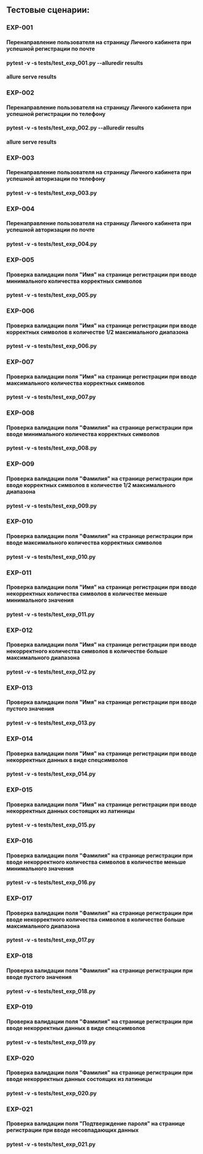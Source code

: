 ## Тестовые сценарии:

### EXP-001	
#### Перенаправление пользователя на страницу Личного кабинета при успешной регистрации по почте
####  pytest -v -s tests/test_exp_001.py --alluredir results
#### allure serve results

### EXP-002	
#### Перенаправление пользователя на страницу Личного кабинета при успешной регистрации по телефону
#### pytest -v -s tests/test_exp_002.py --alluredir results
#### allure serve results

### EXP-003	
#### Перенаправление пользователя на страницу Личного кабинета при успешной авторизации по телефону
#### pytest -v -s tests/test_exp_003.py 

### EXP-004	
#### Перенаправление пользователя на страницу Личного кабинета при успешной авторизации по почте
#### pytest -v -s tests/test_exp_004.py

### EXP-005	
#### Проверка валидации поля "Имя" на странице регистрации при вводе минимального количества корректных символов
#### pytest -v -s tests/test_exp_005.py

### EXP-006	
#### Проверка валидации поля "Имя" на странице регистрации при вводе корректных символов в количестве 1/2 максимального диапазона
#### pytest -v -s tests/test_exp_006.py

### EXP-007	
#### Проверка валидации поля "Имя" на странице регистрации при вводе максимального количества корректных символов 
#### pytest -v -s tests/test_exp_007.py

### EXP-008	
#### Проверка валидации поля "Фамилия" на странице регистрации при вводе минимального количества корректных символов
#### pytest -v -s tests/test_exp_008.py

### EXP-009
#### Проверка валидации поля "Фамилия" на странице регистрации при вводе корректных символов в количестве 1/2 максимального диапазона
#### pytest -v -s tests/test_exp_009.py

### EXP-010	
#### Проверка валидации поля "Фамилия" на странице регистрации при вводе максимального количества корректных символов 
#### pytest -v -s tests/test_exp_010.py

### EXP-011	
#### Проверка валидации поля "Имя" на странице регистрации при вводе некорректных количества символов в количестве меньше минимального значения
#### pytest -v -s tests/test_exp_011.py

### EXP-012	
#### Проверка валидации поля "Имя" на странице регистрации при вводе некорректного количества символов в количестве больше максимального диапазона
#### pytest -v -s tests/test_exp_012.py

### EXP-013	
#### Проверка валидации поля "Имя" на странице регистрации при вводе пустого значения
#### pytest -v -s tests/test_exp_013.py

### EXP-014	
#### Проверка валидации поля "Имя" на странице регистрации при вводе некорректных данных в виде спецсимволов
#### pytest -v -s tests/test_exp_014.py

### EXP-015	
#### Проверка валидации поля "Имя" на странице регистрации при вводе некорректных данных состоящих из латиницы
#### pytest -v -s tests/test_exp_015.py

### EXP-016	
#### Проверка валидации поля "Фамилия" на странице регистрации при вводе некорректного количества символов в количестве меньше минимального значения
#### pytest -v -s tests/test_exp_016.py

### EXP-017	
#### Проверка валидации поля "Фамилия" на странице регистрации при вводе некорректного количества символов в количестве больше максимального диапазона
#### pytest -v -s tests/test_exp_017.py

### EXP-018	
#### Проверка валидации поля "Фамилия" на странице регистрации при вводе пустого значения
#### pytest -v -s tests/test_exp_018.py

### EXP-019	
#### Проверка валидации поля "Фамилия" на странице регистрации при вводе некорректных данных в виде спецсимволов
#### pytest -v -s tests/test_exp_019.py

### EXP-020
#### Проверка валидации поля "Фамилия" на странице регистрации при вводе некорректных данных состоящих из латиницы
#### pytest -v -s tests/test_exp_020.py

### EXP-021
#### Проверка валидации поля "Подтверждение пароля" на странице регистрации при вводе несовпадающих данных
#### pytest -v -s tests/test_exp_021.py
